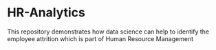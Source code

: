 # HR-Analytics
This repository demonstrates how data science can help to identify the employee attrition which is part of Human Resource Management
